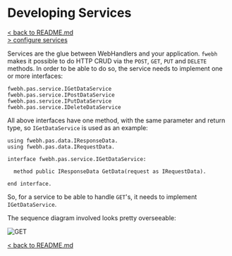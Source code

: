 # Developing Services
[< back to README.md](../README.md)<br/>
[> configure services](services-config.md)

Services are the glue between WebHandlers and your application. `fwebh` makes it possible to do HTTP CRUD via the `POST`, `GET`, `PUT` and `DELETE` methods.
In order to be able to do so, the service needs to implement one or more interfaces:
```
fwebh.pas.service.IGetDataService
fwebh.pas.service.IPostDataService
fwebh.pas.service.IPutDataService
fwebh.pas.service.IDeleteDataService
```
All above interfaces have one method, with the same parameter and return type, so `IGetDataService` is used as an example:

```
using fwebh.pas.data.IResponseData.
using fwebh.pas.data.IRequestData.

interface fwebh.pas.service.IGetDataService:  
  
  method public IResponseData GetData(request as IRequestData).
  
end interface.
```
So, for a service to be able to handle `GET`'s, it needs to implement `IGetDataService`.

The sequence diagram involved looks pretty overseeable:

![GET](images/service-get-sequence.png)

[< back to README.md](../README.md)
